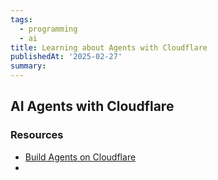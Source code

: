 ```yaml
---
tags:
  - programming
  - ai
title: Learning about Agents with Cloudflare
publishedAt: '2025-02-27'
summary:
---
```

## AI Agents with Cloudflare







### Resources
- [Build Agents on Cloudflare](https://developers.cloudflare.com/agents/)
- 